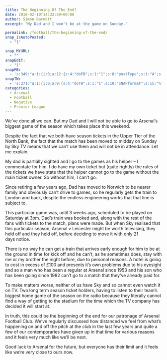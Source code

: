 ```yaml
---
title: The Beginning Of The End?
date: 2016-02-10T14:33:59+00:00
author: Simon Barnett
excerpt: "My Dad and I won't be at the game on Sunday."

permalink: /football/the-beginning-of-the-end/
snap_isAutoPosted:
  - "1"

snap_MYURL:
  - ""
snapEdIT:
  - "1"
snapFB:
  - 's:349:"a:1:{i:0;a:12:{s:4:"doFB";s:1:"1";s:8:"postType";s:1:"A";s:10:"AttachPost";s:1:"2";s:10:"SNAPformat";s:7:"%TITLE%";s:9:"isAutoImg";s:1:"A";s:8:"imgToUse";s:0:"";s:9:"isAutoURL";s:1:"A";s:8:"urlToUse";s:0:"";s:11:"isPrePosted";s:1:"1";s:8:"isPosted";s:1:"1";s:4:"pgID";s:32:"152182394833573_1064460993605704";s:5:"pDate";s:19:"2016-02-10 14:34:09";}}";'
snapTW:
  - 's:271:"a:1:{i:0;a:9:{s:4:"doTW";s:1:"1";s:10:"SNAPformat";s:15:"%TITLE% - %URL%";s:8:"attchImg";s:1:"0";s:9:"isAutoImg";s:1:"A";s:8:"imgToUse";s:0:"";s:11:"isPrePosted";s:1:"1";s:8:"isPosted";s:1:"1";s:4:"pgID";s:18:"697428362562838528";s:5:"pDate";s:19:"2016-02-10 14:34:11";}}";'
categories:
  - Arsenal
  - Football
  - Negative
  - Premier League
---
```

We&#8217;ve done all we can. But my Dad and I will not be able to go to Arsenal&#8217;s biggest game of the season which takes place this weekend.

Despite the fact that we both have season tickets in the Upper Tier of the North Bank, the fact that the match has been moved to midday on Sunday by Sky TV means that we can&#8217;t use them and will not be in attendance. Let me explain.

My dad is partially sighted and I go to the games as his helper &#8211; I commentate for him. I do have my own ticket but (quite rightly) the rules of the tickets we have state that the helper cannot go to the game without the main ticket owner. So without him, I can&#8217;t go.

Since retiring a few years ago, Dad has moved to Norwich to be nearer family and obviously can&#8217;t drive to games, so he regularly gets the train to London and back, despite the endless engineering works that that line is subject to.

This particular game was, until 3 weeks ago, scheduled to be played on Saturday at 3pm. Dad&#8217;s train was booked and, along with the rest of the fans with tickets to the match, plans were made. But when Sky realised that this particular season, Arsenal v Leicester might be worth televising, they held off and they held off, before deciding to move it with only 21 days notice.

There is no way he can get a train that arrives early enough for him to be at the ground in time for kick off and he can&#8217;t, as he sometimes does, stay with me or my brother the night before, due to personal reasons. A hotel is going to cost in excess of £100 and presents it&#8217;s own problems due to his eyesight and so a man who has been a regular at Arsenal since 1953 and his son who has been going since 1982 can&#8217;t go to a match that they&#8217;ve already paid for.

To make matters worse, neither of us have Sky and so cannot even watch it on TV. Two long term season ticket holders, having to listen to their team&#8217;s biggest home game of the season on the radio because they literally cannot find a way of getting to the stadium for the time which the TV company has decided it will start at.

In truth, this could be the beginning of the end for our patronage of Arsenal Football Club. We&#8217;ve regularly discussed how distanced we feel from what&#8217;s happening on and off the pitch at the club in the last few years and quite a few of our contemporaries have given up in that time for various reasons and it feels very much like we&#8217;ll be next.

Good luck to Arsenal for the future, but everyone has their limit and it feels like we&#8217;re very close to ours now.
